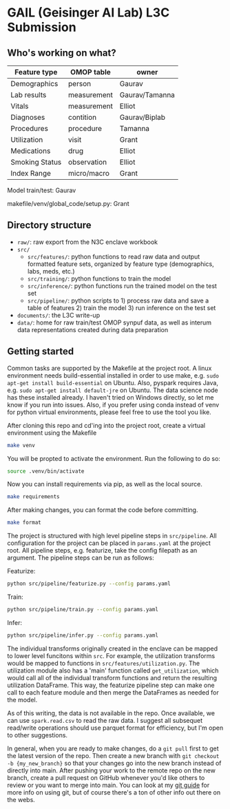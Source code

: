 # GAIL (Geisinger AI Lab) L3C Submission

## Who's working on what?

| Feature type   | OMOP table  | owner |
| -------------- | ----------- | ----- |
| Demographics   | person      | Gaurav
| Lab results    | measurement | Gaurav/Tamanna
| Vitals         | measurement | Elliot
| Diagnoses      | contition   | Gaurav/Biplab
| Procedures     | procedure   | Tamanna
| Utilization    | visit       | Grant
| Medications    | drug        | Elliot
| Smoking Status | observation | Elliot
| Index Range    | micro/macro | Grant

Model train/test: Gaurav

makefile/venv/global_code/setup.py: Grant 

## Directory structure

- `raw/`: raw export from the N3C enclave workbook
- `src/`
    - `src/features/`: python functions to read raw data and output formatted feature sets, organized by feature type (demographics, labs, meds, etc.)
    - `src/training/`: python functions to train the model
    - `src/inference/`: python functions run the trained model on the test set
    - `src/pipeline/`: python scripts to 1) process raw data and save a table of features 2) train the model 3) run inference on the test set
- `documents/`: the L3C write-up
- `data/`: home for raw train/test OMOP synpuf data, as well as interum data representations created during data preparation

## Getting started

Common tasks are supported by the Makefile at the project root. A linux environment needs build-essential installed in order to use make, e.g. `sudo apt-get install build-essential` on Ubuntu. Also, pyspark requires Java, e.g. `sudo apt-get install default-jre` on Ubuntu. The data science node has these installed already. I haven't tried on Windows directly, so let me know if you run into issues. Also, if you prefer using conda instead of venv for python virtual environments, please feel free to use the tool you like.

After cloning this repo and cd'ing into the project root, create a virtual environment using the Makefile
```sh
make venv
```

You will be propted to activate the environment. Run the following to do so:
```sh
source .venv/bin/activate
```

Now you can install requirements via pip, as well as the local source. 
```sh
make requirements
```

After making changes, you can format the code before committing.
```sh
make format
```

The project is structured with high level pipeline steps in `src/pipeline`. All configuration for the project can be placed in `params.yaml` at the project root. All pipeline steps, e.g. featurize, take the config filepath as an argument. The pipeline steps can be run as follows:

Featurize:
```sh
python src/pipeline/featurize.py --config params.yaml
```

Train:
```sh
python src/pipeline/train.py --config params.yaml
```

Infer:
```sh
python src/pipeline/infer.py --config params.yaml
```

The individual transforms originally created in the enclave can be mapped to lower level funcitons within `src`. For example, the utilization transforms would be mapped to functions in `src/features/utilization.py`. The utilization module also has a 'main' function called `get_utilization`, which would call all of the individual transform functions and return the resulting utilization DataFrame. This way, the featurize pipeline step can make one call to each feature module and then merge the DataFrames as needed for the model. 

As of this writing, the data is not available in the repo. Once available, we can use `spark.read.csv` to read the raw data. I suggest all subsequet read/write operations should use parquet format for efficiency, but I'm open to other suggestions.

In general, when you are ready to make changes, do a `git pull` first to get the latest version of the repo. Then create a new branch with `git checkout -b {my_new_branch}` so that your changes go into the new branch instead of directly into main. After pushing your work to the remote repo on the new branch, create a pull request on GitHub whenever you'd like others to review or you want to merge into main. You can look at my [git guide](https://github.com/g-delong/git_guide) for more info on using git, but of course there's a ton of other info out there on the webs. 




    